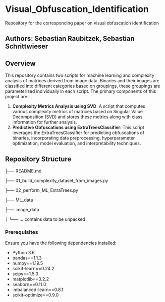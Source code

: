 # Visual_Obfuscation_Identification
Repository for the corresponding paper on visual obfuscation identification

## Authors: Sebastian Raubitzek, Sebastian Schrittwieser

## Overview

This repository contains two scripts for machine learning and complexity analysis of matrices derived from image data.
Binaries and their images are classified into different categories based on groupings, these groupings are parameterized individually in each script.
The primary components of this project are:

1. **Complexity Metrics Analysis using SVD**: A script that computes various complexity metrics of matrices based on Singular Value Decomposition (SVD) and stores these metrics along with class information for further analysis.
2. **Predictive Obfuscations using ExtraTreesClassifier**: This script leverages the ExtraTreesClassifier for predicting obfuscations of binaries, incorporating data preprocessing, hyperparameter optimization, model evaluation, and interpretability techniques.

## Repository Structure


├── README.md

├── 01_build_complexity_dataset_from_images.py

├── 02_perform_ML_ExtraTrees.py

├── ML_data

├── image_data

│ └── ... contains data to be unpacked

### Prerequisites

Ensure you have the following dependencies installed:

- Python 3.6
- pandas==1.1.3
- numpy==1.19.5
- scikit-learn==0.24.2
- scipy==1.5.3
- matplotlib==3.2.2
- seaborn==0.11.0
- imbalanced-learn==0.8.1
- scikit-optimize==0.9.0
